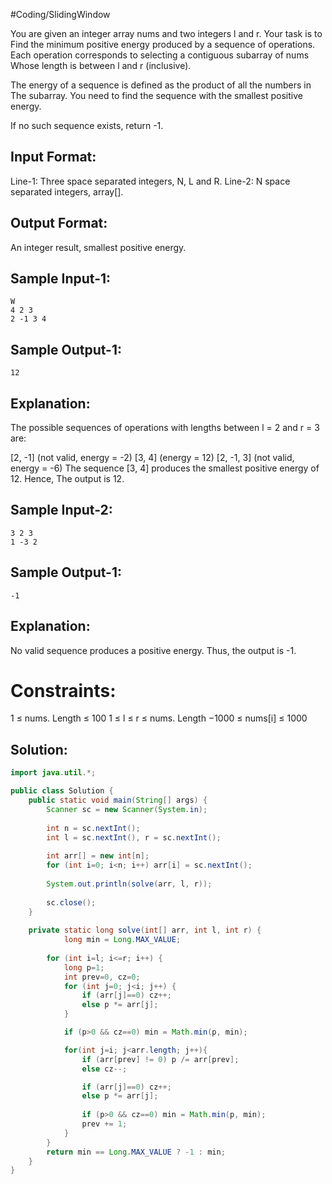 #Coding/SlidingWindow

You are given an integer array nums and two integers l and r. Your task is to 
Find the minimum positive energy produced by a sequence of operations. 
Each operation corresponds to selecting a contiguous subarray of nums 
Whose length is between l and r (inclusive).

The energy of a sequence is defined as the product of all the numbers in 
The subarray. You need to find the sequence with the smallest positive energy.

If no such sequence exists, return -1.

Input Format:
-------------------
Line-1: Three space separated integers, N, L and R.
Line-2: N space separated integers, array[].

Output Format:
-------------------
An integer result, smallest positive energy.

Sample Input-1:
-------------------
```
W
4 2 3
2 -1 3 4
```

Sample Output-1:
-------------------
```
12
```

Explanation:
-------------------
The possible sequences of operations with lengths between l = 2 and r = 3 are:

\[2, -1] (not valid, energy = -2)
\[3, 4] (energy = 12)
\[2, -1, 3] (not valid, energy = -6)
The sequence \[3, 4] produces the smallest positive energy of 12. Hence, 
The output is 12.

Sample Input-2:
-------------------
```
3 2 3
1 -3 2
```

Sample Output-1:
-------------------
```
-1
```

Explanation:
-------------------
No valid sequence produces a positive energy. Thus, the output is -1.

Constraints:
============
1 ≤ nums. Length ≤ 100
1 ≤ l ≤ r ≤ nums. Length
−1000 ≤ nums\[i] ≤ 1000


## Solution:

```java
import java.util.*;

public class Solution {
    public static void main(String[] args) {
        Scanner sc = new Scanner(System.in);
        
        int n = sc.nextInt();
        int l = sc.nextInt(), r = sc.nextInt();
        
        int arr[] = new int[n];
        for (int i=0; i<n; i++) arr[i] = sc.nextInt();
        
        System.out.println(solve(arr, l, r));
        
        sc.close();
    }
    
    private static long solve(int[] arr, int l, int r) {
    		long min = Long.MAX_VALUE;
    		
        for (int i=l; i<=r; i++) {
            long p=1;
            int prev=0, cz=0;
            for (int j=0; j<i; j++) {
                if (arr[j]==0) cz++;
                else p *= arr[j];
            }

            if (p>0 && cz==0) min = Math.min(p, min);

            for(int j=i; j<arr.length; j++){
                if (arr[prev] != 0) p /= arr[prev];
                else cz--;

                if (arr[j]==0) cz++;
                else p *= arr[j];
                
                if (p>0 && cz==0) min = Math.min(p, min);
                prev += 1;
            }
        }
        return min == Long.MAX_VALUE ? -1 : min;
    }
}
```